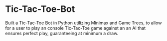 # Tic-Tac-Toe-Bot
Built a Tic-Tac-Toe Bot in Python utilizing Minimax and Game Trees, to allow for a user to play an console Tic-Tac-Toe game against an an AI that ensures perfect play, guaranteeing at minimum a draw.
